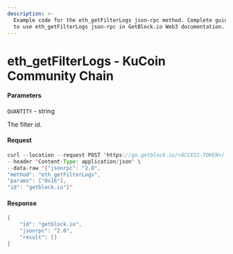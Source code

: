```yaml
---
description: >-
  Example code for the eth_getFilterLogs json-rpc method. Сomplete guide on how
  to use eth_getFilterLogs json-rpc in GetBlock.io Web3 documentation.
---
```


# eth\_getFilterLogs - KuCoin Community Chain

#### Parameters

`QUANTITY` - string

The filter id.

#### Request

```java
curl --location --request POST 'https://go.getblock.io/<ACCESS-TOKEN>/' \
--header 'Content-Type: application/json' \
--data-raw '{"jsonrpc": "2.0",
"method": "eth_getFilterLogs",
"params": ["0x16"],
"id": "getblock.io"}'
```

#### Response

```java
{
    "id": "getblock.io",
    "jsonrpc": "2.0",
    "result": []
}
```
